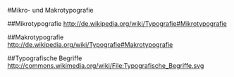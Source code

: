 #Mikro- und Makrotypografie

##Mikrotypografie
http://de.wikipedia.org/wiki/Typografie#Mikrotypografie

##Makrotypografie
http://de.wikipedia.org/wiki/Typografie#Makrotypografie

##Typografische Begriffe
http://commons.wikimedia.org/wiki/File:Typografische_Begriffe.svg
